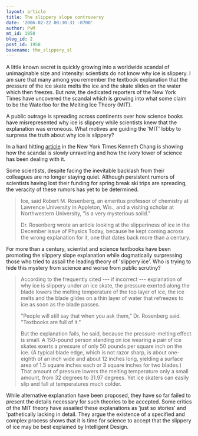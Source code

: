 ```yaml
---
layout: article
title: The slippery slope controversy
date: '2006-02-22 00:30:31 -0700'
author: PvM
mt_id: 1958
blog_id: 2
post_id: 1958
basename: the_slippery_sl
---
```

A little known secret is quickly growing into a worldwide scandal of unimaginable size and intensity: scientists do not know why ice is slippery. I am sure that many among you remember the textbook explanation that the pressure of the ice skate melts the ice and the skate slides on the water which then freezes. But now, the dedicated reporters of the New York Times have uncovered the scandal which is growing into what some claim to be the Waterloo for the Melting Ice Theory (MIT).

A public  outrage is spreading across continents over how science books have misrepresented why ice is slippery while scientists knew that the explanation was erroneous. What motives are guiding the 'MIT' lobby to surpress the truth about why ice is slippery? 

In a hard hitting [article](http://www.nytimes.com/2006/02/21/science/21ice.html) in the New York Times Kenneth Chang is showing how the scandal is slowly unraveling and how the ivory tower of science has been dealing with it.

Some scientists, despite facing the inevitable backlash from their colleagues are no longer staying quiet. Although persistent rumors of scientists having  lost their funding for spring break ski trips are spreading, the veracity of these rumors has yet to be determined.

> Ice, said Robert M. Rosenberg, an emeritus professor of chemistry at Lawrence University in Appleton, Wis., and a visiting scholar at Northwestern University, "is a very mysterious solid."
> 
> Dr. Rosenberg wrote an article looking at the slipperiness of ice in the December issue of Physics Today, because he kept coming across the wrong explanation for it, one that dates back more than a century.

For more than a century, scientist and science textbooks have been promoting the slippery slope explanation while dogmatically surpressing those who tried to assail the leading theory of 'slippery ice'. Who is trying to hide this mystery from science and worse from public scrutiny?

> According to the frequently cited --- if incorrect --- explanation of why ice is slippery under an ice skate, the pressure exerted along the blade lowers the melting temperature of the top layer of ice, the ice melts and the blade glides on a thin layer of water that refreezes to ice as soon as the blade passes.
> 
> "People will still say that when you ask them," Dr. Rosenberg said. "Textbooks are full of it."
> 
> But the explanation fails, he said, because the pressure-melting effect is small. A 150-pound person standing on ice wearing a pair of ice skates exerts a pressure of only 50 pounds per square inch on the ice. (A typical blade edge, which is not razor sharp, is about one-eighth of an inch wide and about 12 inches long, yielding a surface area of 1.5 square inches each or 3 square inches for two blades.) That amount of pressure lowers the melting temperature only a small amount, from 32 degrees to 31.97 degrees. Yet ice skaters can easily slip and fall at temperatures much colder.

While alternative explanation have been proposed, they have so far failed to present the details necessary for such theories to be accepted. Some critics of the MIT theory have assailed these explanations as 'just so stories' and 'pathetically lacking in detail. They argue the existence of a specified and complex process shows that it is time for science to accept that the slippery of ice may be best explained by Intelligent Design.
